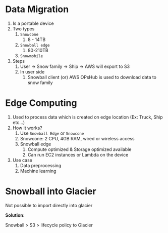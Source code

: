 

# **Data Migration**
   1. Is a portable device
   2. Two types
      1. `Snowcone`
         1. 8 - 14TB
      2. `Snowball edge`
         1. 80-210TB
      3. `Snowmobile`
   3. Steps
      1. User -> Snow family -> Ship -> AWS will export to S3
      2. In user side
         1. Snowball client (or) AWS OPsHub is used to download data to snow family
         
# **Edge Computing**

   1. Used to process data which is created on edge location (Ex: Truck, Ship etc...)
   2. How it works?
      1. Use `Snowball Edge` or `Snowcone`
      2. Snowcone: 2 CPU, 4GB RAM, wired or wireless access
      3. Snowball edge
         1. Compute optimized & Storage optimized available
         2. Can run EC2 instances or Lambda on the device
   3. Use case
      1. Data preprocessing
      2. Machine learning
         


# Snowball into Glacier

Not possible to import directly into glacier

**Solution:**

Snowball > S3 > lifecycle policy to Glacier
